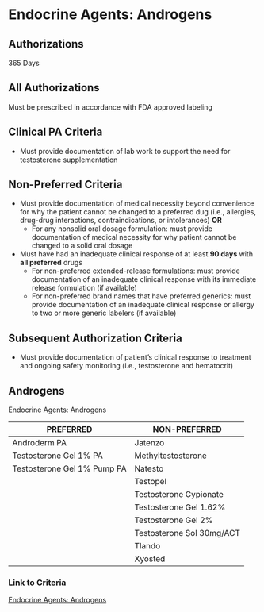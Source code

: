 # Endocrine Agents: Androgens

## Authorizations

365 Days

## All Authorizations

Must be prescribed in accordance with FDA approved labeling

## Clinical PA Criteria

-   Must provide documentation of lab work to support the need for testosterone supplementation

## Non-Preferred Criteria

-   Must provide documentation of medical necessity beyond convenience for why the patient cannot be changed to a preferred dug (i.e., allergies, drug-drug interactions, contraindications, or intolerances) **OR**
    -   For any nonsolid oral dosage formulation: must provide documentation of medical necessity for why patient cannot be changed to a solid oral dosage
-   Must have had an inadequate clinical response of at least **90 days** with **all preferred** drugs
    -   For non-preferred extended-release formulations: must provide documentation of an inadequate clinical response with its immediate release formulation (if available)
    -   For non-preferred brand names that have preferred generics: must provide documentation of an inadequate clinical response or allergy to two or more generic labelers (if available)

## Subsequent Authorization Criteria

-   Must provide documentation of patient’s clinical response to treatment and ongoing safety monitoring (i.e., testosterone and hematocrit)

## Androgens

Endocrine Agents: Androgens

| PREFERRED                   | NON-PREFERRED             |
|-----------------------------|---------------------------|
| Androderm PA                | Jatenzo                   |
| Testosterone Gel 1% PA      | Methyltestosterone        |
| Testosterone Gel 1% Pump PA | Natesto                   |
|                             | Testopel                  |
|                             | Testosterone Cypionate    |
|                             | Testosterone Gel 1.62%    |
|                             | Testosterone Gel 2%       |
|                             | Testosterone Sol 30mg/ACT |
|                             | Tlando                    |
|                             | Xyosted                   |

### Link to Criteria

[Endocrine Agents: Androgens](https://pharmacy.medicaid.ohio.gov/sites/default/files/20220415_UPDL_Criteria_FINAL_.pdf#page=46)
